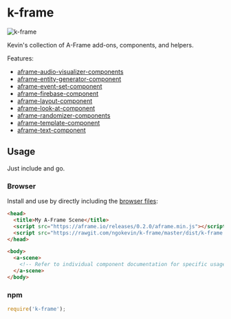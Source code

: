 # k-frame

![k-frame](https://cloud.githubusercontent.com/assets/674727/15790659/69860590-2987-11e6-9511-65c28e583c6f.png)

Kevin's collection of A-Frame add-ons, components, and helpers.

Features:

- [aframe-audio-visualizer-components](https://github.com/ngokevin/aframe-audio-visualizer-components)
- [aframe-entity-generator-component](https://github.com/ngokevin/aframe-entity-generator-component)
- [aframe-event-set-component](https://github.com/ngokevin/aframe-event-set-component)
- [aframe-firebase-component](https://github.com/ngokevin/aframe-firebase-component)
- [aframe-layout-component](https://github.com/ngokevin/aframe-layout-component)
- [aframe-look-at-component](https://github.com/ngokevin/aframe-look-at-component)
- [aframe-randomizer-components](https://github.com/ngokevin/aframe-randomizer-components)
- [aframe-template-component](https://github.com/ngokevin/aframe-template-component)
- [aframe-text-component](https://github.com/ngokevin/aframe-text-component)

## Usage

Just include and go.

### Browser

Install and use by directly including the [browser files](dist):

```html
<head>
  <title>My A-Frame Scene</title>
  <script src="https://aframe.io/releases/0.2.0/aframe.min.js"></script>
  <script src="https://rawgit.com/ngokevin/k-frame/master/dist/k-frame.min.js"></script>
</head>

<body>
  <a-scene>
    <!-- Refer to individual component documentation for specific usage. -->
  </a-scene>
</body>
```

### npm

```js
require('k-frame');
```
